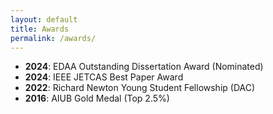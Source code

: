 ```yaml
---
layout: default
title: Awards
permalink: /awards/
---
```


- **2024**: EDAA Outstanding Dissertation Award (Nominated)  
- **2024**: IEEE JETCAS Best Paper Award  
- **2022**: Richard Newton Young Student Fellowship (DAC)  
- **2016**: AIUB Gold Medal (Top 2.5%)  

